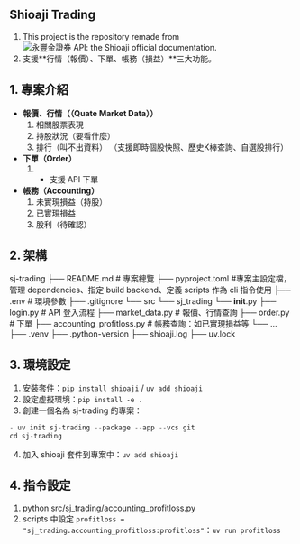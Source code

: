 ##  Shioaji Trading 
1. This project is the repository remade from![永豐金證券 API: the Shioaji official documentation](https://sinotrade.github.io/zh_TW/).
2. 支援**行情（報價）、下單、帳務（損益）**三大功能。

## 1. 專案介紹
- **報價、行情（（Quate Market Data））**
    1. 相關股票表現
    2. 持股狀況（要看什麼）
    3. 排行（叫不出資料）
    （支援即時個股快照、歷史K棒查詢、自選股排行）
- **下單（Order）**
    1.   - 支援 API 下單
- **帳務（Accounting）**
    1. 未實現損益（持股）
    2. 已實現損益
    3. 股利（待確認）

## 2. 架構
sj-trading
├── README.md # 專案總覽
├── pyproject.toml #專案主設定檔，管理 dependencies、指定 build backend、定義 scripts 作為 cli 指令使用
├── .env # 環境參數
├── .gitignore
└── src
    └── sj_trading
        └── __init__.py
        ├── login.py                   # API 登入流程
        ├── market_data.py             # 報價、行情查詢
        ├── order.py                   # 下單
        ├── accounting_profitloss.py   # 帳務查詢：如已實現損益等
        └── ...
├── .venv
├── .python-version
├── shioaji.log
├── uv.lock

## 3. 環境設定
1. 安裝套件：`pip install shioaji` / `uv add shioaji`
2. 設定虛擬環境：`pip install -e .`
3. 創建一個名為 sj-trading 的專案：
```py
- uv init sj-trading --package --app --vcs git
cd sj-trading
```
4. 加入 shioaji 套件到專案中：`uv add shioaji`

## 4. 指令設定
1. python src/sj_trading/accounting_profitloss.py
2. scripts 中設定 `profitloss = "sj_trading.accounting_profitloss:profitloss"`：`uv run profitloss`
